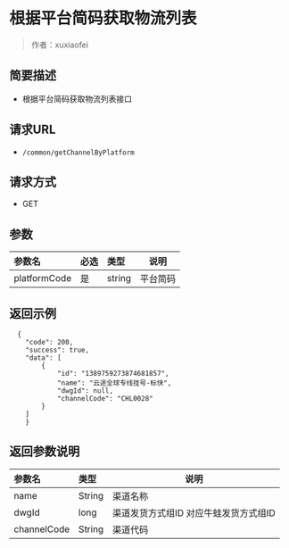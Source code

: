 # 根据平台简码获取物流列表

> 作者：xuxiaofei

## 简要描述

- 根据平台简码获取物流列表接口

## 请求URL
- ` /common/getChannelByPlatform `
  
## 请求方式
- GET 

## 参数

|参数名|必选|类型|说明|
|:----    |:---|:----- |-----   |
|platformCode |是  |string |平台简码   |


## 返回示例 

``` 
  {
    "code": 200,
    "success": true,
    "data": [
        {
            "id": "1389759273874681857",
            "name": "云途全球专线挂号-标快",
            "dwgId": null,
            "channelCode": "CHL0028"
        }
    ]
    }
```

## 返回参数说明 

|参数名|类型|说明|
|:-----  |:-----|-----                           |
|name |String   |渠道名称  |
|dwgId |long   |渠道发货方式组ID 对应牛蛙发货方式组ID  |
|channelCode |String   |渠道代码  |